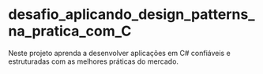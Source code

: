 # desafio_aplicando_design_patterns_na_pratica_com_C
Neste projeto aprenda a desenvolver aplicações em C# confiáveis e estruturadas com as melhores práticas do mercado.
